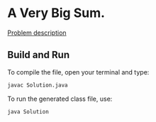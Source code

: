 # A Very Big Sum.

[Problem description](https://www.hackerrank.com/challenges/a-very-big-sum)

## Build and Run

To compile the file, open your terminal and type:
```bash
javac Solution.java
```

To run the generated class file, use:
```bash
java Solution
```
